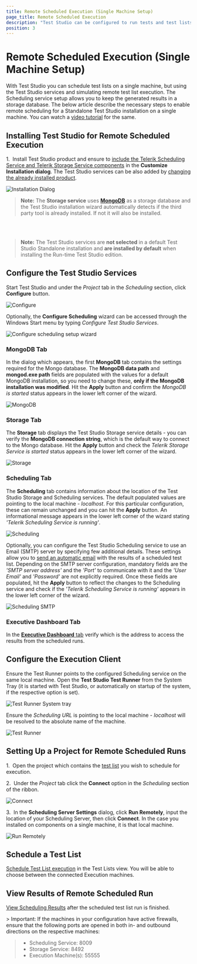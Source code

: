 ```yaml
---
title: Remote Scheduled Execution (Single Machine Setup)
page_title: Remote Scheduled Execution
description: "Test Studio can be configured to run tests and test lists on remote execution machines. Scheduling setup. Telerik Scheduling Storage service"
position: 3
---
```

# Remote Scheduled Execution (Single Machine Setup)

With Test Studio you can schedule test lists on a single machine, but using the Test Studio services and simulating remote test list execution. The Scheduling service setup allows you to keep the generated results in a storage database. The below article describe the necessary steps to enable remote scheduling for a Standalone Test Studio installation on a single machine. You can watch a <a href="http://www.telerik.com/automated-testing-tools/support/videos/best-practices/how-to-setup-test-studio-remote-execution.aspx" target="_blank">video tutorial</a> for the same.

## Installing Test Studio for Remote Scheduled Execution

1.&nbsp; Install Test Studio product and ensure to <a href="/getting-started/installation/install-procedure" target="_blank">include the Telerik Scheduling Service and Telerik Storage Service components</a> in the **Customize Installation dialog**. The Test Studio services can be also added by <a href="/general-information/installation/add-services" target="_blank">changing the already installed product</a>.

![Installation Dialog][1]

> **Note:** The **Storage service** uses <a href="https://www.mongodb.com/" target="_blank">**MongoDB**</a> as a storage database and the Test Studio installation wizard automatically detects if the third party tool is already installed. If not it will also be installed. </br>
</br>
</br>

> **Note:** The Test Studio services are **not selected** in a default Test Studio Standalone installation and **are installed by default** when installing the Run-time Test Studio edition.

## Configure the Test Studio Services

Start Test Studio and under the *Project* tab in the *Scheduling* section, click **Configure** button.

![Configure][2]

Optionally, the **Configure Scheduling** wizard can be accessed through the Windows Start menu by typing *Configure Test Studio Services*.

![Configure scheduling setup wizard][2a]

### MongoDB Tab

In the dialog which appears, the first **MongoDB** tab contains the settings required for the Mongo database. The **MongoDB data path** and **mongod.exe path** fields are populated with the values for a default MongoDB installation, so you need to change these, **only if the MongoDB installation was modified**. Hit the **Apply** button and confirm the *MongoDB is started* status appears in the lower left corner of the wizard.

![MongoDB][11]

### Storage Tab

The **Storage** tab displays the Test Studio Storage service details - you can verify the **MongoDB connection string**, which is the default way to connect to the Mongo database. Hit the **Apply** button and check the *Telerik Storage Service is started* status appears in the lower left corner of the wizard.

![Storage][12]

### Scheduling Tab

The **Scheduling** tab contains information about the location of the Test Studio Storage and Scheduling services. The default populated values are pointing to the local machine - *localhost*. For this particular configuration, these can remain unchanged and you can hit the **Apply** button. An informational message appears in the lower left corner of the wizard stating *'Telerik Scheduling Service is running'*.

![Scheduling][13]

Optionally, you can configure the Test Studio Scheduling service to use an Email (SMTP) server by specifying few additional details. These settings allow you to <a href="/features/scheduling-test-runs/schedule-execution#step-3" target="_blank">send an automatic email</a> with the results of a scheduled test list. Depending on the SMTP server configuration, mandatory fields are the *'SMTP server address'* and the *'Port'* to communicate with it and the *'User Email'* and *'Password'* are not explicitly required. Once these fields are populated, hit the **Apply** button to reflect the changes to the Scheduling service and check if the *'Telerik Scheduling Service is running'* appears in the lower left corner of the wizard.

![Scheduling SMTP][13a]

### Executive Dashboard Tab

In the <a href="/general-information/test-results/executive-dashboard" target="_blank">**Executive Dashboard** tab</a> verify which is the address to access the results from the scheduled runs.

## Configure the Execution Client

Ensure the Test Runner points to the configured Scheduling service on the same local machine. Open the **Test Studio Test Runner** from the System Tray (it is started with Test Studio, or automatically on startup of the system, if the respective option is set).

![Test Runner System tray][3a]

Ensure the *Scheduling URL* is pointing to the local machine - *localhost* will be resolved to the absolute name of the machine.

![Test Runner][3]

## Setting Up a Project for Remote Scheduled Runs

1.&nbsp; Open the project which contains the <a href="/getting-started/test-execution/test-lists-standalone" target="_blank">test list</a> you wish to schedule for execution.

2.&nbsp; Under the *Project* tab click the **Connect** option in the *Scheduling* section of the ribbon.

![Connect][4]

3.&nbsp; In the **Scheduling Server Settings** dialog, click **Run Remotely**, input the location of your Scheduling Server, then click **Connect**. In the case you installed on components on a single machine, it is that local machine.

![Run Remotely][5]

## Schedule a Test List

<a href="/features/scheduling-test-runs/schedule-execution" target="_blank">Schedule Test List execution</a> in the Test Lists view. You will be able to choose between the connected Execution machines.

## View Results of Remote Scheduled Run

<a href="/features/scheduling-test-runs/scheduling-results" target="_blank">View Scheduling Results</a> after the scheduled test list run is finished.

<p id=ports></p>
> Important: If the machines in your configuration have active firewalls, ensure that the following ports are opened in both in- and outbound directions on the respective machines:

> - Scheduling Service: 8009
> - Storage Service: 8492
> - Execution Machine(s): 55555

[1]: /img/features/scheduling-test-runs/remote-run-all-in-one/fig1.png
[2]: /img/features/scheduling-test-runs/remote-run-all-in-one/fig2.png
[2a]: /img/features/scheduling-test-runs/remote-run-all-in-one/fig2a.png
[6]: /img/features/scheduling-test-runs/remote-run-all-in-one/fig6.png
[3]: /img/features/scheduling-test-runs/remote-run-all-in-one/fig3.png
[3a]: /img/features/scheduling-test-runs/remote-run-all-in-one/fig3a.png
[4]: /img/features/scheduling-test-runs/remote-run-all-in-one/fig4.png
[5]: /img/features/scheduling-test-runs/remote-run-all-in-one/fig5.png

[11]: /img/features/scheduling-test-runs/create-scheduling-server/fig2new.png
[12]: /img/features/scheduling-test-runs/create-scheduling-server/fig3new.png
[13]: /img/features/scheduling-test-runs/create-scheduling-server/fig5new.png
[13a]: /img/features/scheduling-test-runs/create-scheduling-server/fig5a.png